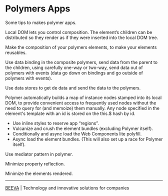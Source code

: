 # Polymers Apps

Some tips to makes polymer apps.

Local DOM lets you control composition. The element’s children can be distributed so they render as if they were inserted into the local DOM tree.

Make the composition of your polymers elements, to make your elements reusables.

Use data binding in the composite polymers, send data from the parent to the children, using carefully one-way or two-way, send data out of polymers with events (data go down on bindings and go outside of polymers with events).

Use data stores to get de data and send the data to the polymers.

Polymer automatically builds a map of instance nodes stamped into its local DOM, to provide convenient access to frequently used nodes without the need to query for (and memoize) them manually. Any node specified in the element's template with an id is stored on the this.$ hash by id.

* Use inline styles to reserve app “regions”.
* Vulcanize and crush the element bundles (excluding Polymer itself).
* Conditionally and async load the Web Components lite polyfill.
* Async load the element bundles. (This will also set up a race for Polymer itself).

Use mediator pattern in polymer.

Minimize property reflection.

Minimize the elements rendered.

___

[BEEVA](https://www.beeva.com) | Technology and innovative solutions for companies
